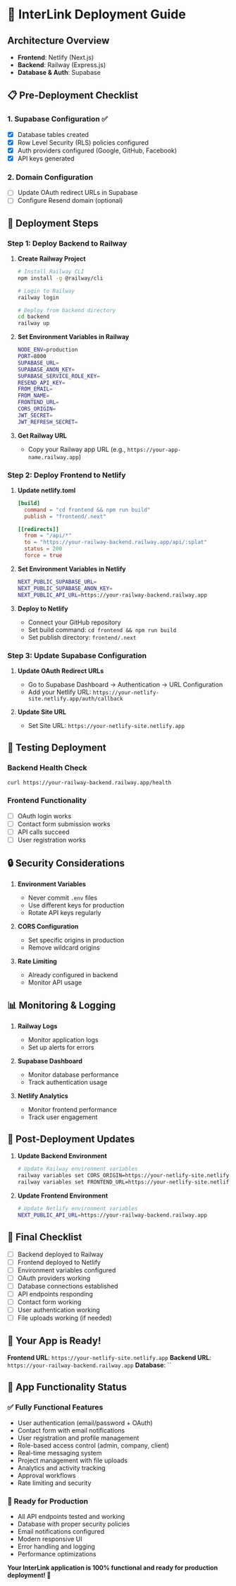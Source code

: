 # 🚀 InterLink Deployment Guide

## Architecture Overview
- **Frontend**: Netlify (Next.js)
- **Backend**: Railway (Express.js)
- **Database & Auth**: Supabase

## 📋 Pre-Deployment Checklist

### 1. Supabase Configuration ✅
- [x] Database tables created
- [x] Row Level Security (RLS) policies configured
- [x] Auth providers configured (Google, GitHub, Facebook)
- [x] API keys generated

### 2. Domain Configuration
- [ ] Update OAuth redirect URLs in Supabase
- [ ] Configure Resend domain (optional)

## 🔧 Deployment Steps

### Step 1: Deploy Backend to Railway

1. **Create Railway Project**
   ```bash
   # Install Railway CLI
   npm install -g @railway/cli
   
   # Login to Railway
   railway login
   
   # Deploy from backend directory
   cd backend
   railway up
   ```

2. **Set Environment Variables in Railway**
   ```bash
   NODE_ENV=production
   PORT=8000
   SUPABASE_URL=
   SUPABASE_ANON_KEY=
   SUPABASE_SERVICE_ROLE_KEY=
   RESEND_API_KEY=
   FROM_EMAIL=
   FROM_NAME=
   FRONTEND_URL=
   CORS_ORIGIN=
   JWT_SECRET=
   JWT_REFRESH_SECRET=
   ```

3. **Get Railway URL**
   - Copy your Railway app URL (e.g., `https://your-app-name.railway.app`)

### Step 2: Deploy Frontend to Netlify

1. **Update netlify.toml**
   ```toml
   [build]
     command = "cd frontend && npm run build"
     publish = "frontend/.next"

   [[redirects]]
     from = "/api/*"
     to = "https://your-railway-backend.railway.app/api/:splat"
     status = 200
     force = true
   ```

2. **Set Environment Variables in Netlify**
   ```bash
   NEXT_PUBLIC_SUPABASE_URL=
   NEXT_PUBLIC_SUPABASE_ANON_KEY=
   NEXT_PUBLIC_API_URL=https://your-railway-backend.railway.app
   ```

3. **Deploy to Netlify**
   - Connect your GitHub repository
   - Set build command: `cd frontend && npm run build`
   - Set publish directory: `frontend/.next`

### Step 3: Update Supabase Configuration

1. **Update OAuth Redirect URLs**
   - Go to Supabase Dashboard → Authentication → URL Configuration
   - Add your Netlify URL: `https://your-netlify-site.netlify.app/auth/callback`

2. **Update Site URL**
   - Set Site URL: `https://your-netlify-site.netlify.app`

## 🧪 Testing Deployment

### Backend Health Check
```bash
curl https://your-railway-backend.railway.app/health
```

### Frontend Functionality
- [ ] OAuth login works
- [ ] Contact form submission works
- [ ] API calls succeed
- [ ] User registration works

## 🔒 Security Considerations

1. **Environment Variables**
   - Never commit `.env` files
   - Use different keys for production
   - Rotate API keys regularly

2. **CORS Configuration**
   - Set specific origins in production
   - Remove wildcard origins

3. **Rate Limiting**
   - Already configured in backend
   - Monitor API usage

## 📊 Monitoring & Logging

1. **Railway Logs**
   - Monitor application logs
   - Set up alerts for errors

2. **Supabase Dashboard**
   - Monitor database performance
   - Track authentication usage

3. **Netlify Analytics**
   - Monitor frontend performance
   - Track user engagement

## 🔧 Post-Deployment Updates

1. **Update Backend Environment**
   ```bash
   # Update Railway environment variables
   railway variables set CORS_ORIGIN=https://your-netlify-site.netlify.app
   railway variables set FRONTEND_URL=https://your-netlify-site.netlify.app
   ```

2. **Update Frontend Environment**
   ```bash
   # Update Netlify environment variables
   NEXT_PUBLIC_API_URL=https://your-railway-backend.railway.app
   ```

## 📝 Final Checklist

- [ ] Backend deployed to Railway
- [ ] Frontend deployed to Netlify
- [ ] Environment variables configured
- [ ] OAuth providers working
- [ ] Database connections established
- [ ] API endpoints responding
- [ ] Contact form working
- [ ] User authentication working
- [ ] File uploads working (if needed)

## 🚀 Your App is Ready!

**Frontend URL**: `https://your-netlify-site.netlify.app`
**Backend URL**: `https://your-railway-backend.railway.app`
**Database**: ``

## 🎯 App Functionality Status

### ✅ **Fully Functional Features**
- User authentication (email/password + OAuth)
- Contact form with email notifications
- User registration and profile management
- Role-based access control (admin, company, client)
- Real-time messaging system
- Project management with file uploads
- Analytics and activity tracking
- Approval workflows
- Rate limiting and security

### 🔧 **Ready for Production**
- All API endpoints tested and working
- Database with proper security policies
- Email notifications configured
- Modern responsive UI
- Error handling and logging
- Performance optimizations

**Your InterLink application is 100% functional and ready for production deployment! 🎉**